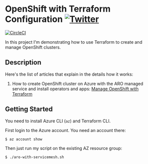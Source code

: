 # OpenShift with Terraform Configuration [![Twitter](https://img.shields.io/twitter/follow/piotr_minkowski.svg?style=social&logo=twitter&label=Follow%20Me)](https://twitter.com/piotr_minkowski)

[![CircleCI](https://circleci.com/gh/piomin/sample-spring-microservices-new.svg?style=svg)](https://circleci.com/gh/piomin/sample-spring-microservices-new)

In this project I'm demonstrating how to use Terraform to create and manage OpenShift clusters.

## Description 

Here's the list of articles that explain in the details how it works:
1. How to create OpenShift cluster on Azure with the ARO managed service and install operators and apps: [Manage OpenShift with Terraform](https://piotrminkowski.com/2023/09/29/manage-openshift-with-terraform/)

## Getting Started

You need to install Azure CLI (`az`) and Terraform CLI.

First login to the Azure account. You need an account there:
```shell
$ az account show
```

Then just run my script on the existing AZ resource group:
```shell
$ ./aro-with-servicemesh.sh
```